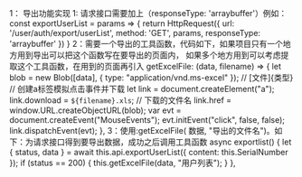 1： 导出功能实现
    1: 请求接口需要加上（responseType: 'arraybuffer'）例如：
        const exportUserList = params => {
            return HttpRequest({
                url: '/user/auth/export/userList',
                method: 'GET',
                params,
                responseType: 'arraybuffer'
            })
        }
    2：需要一个导出的工具函数，代码如下，如果项目只有一个地方用到导出可以把这个函数写在要导出的页面内，
        如果多个地方用到可以考虑提取这个工具函数，在用到的页面再引入
    getExcelFile: (data, filename) => {
      let blob = new Blob([data], { type: "application/vnd.ms-excel" }); // [文件]{类型}
      // 创建a标签模拟点击事件并下载
      let link = document.createElement("a");
      link.download = `${filename}.xls`; // 下载的文件名
      link.href = window.URL.createObjectURL(blob);
      var evt = document.createEvent("MouseEvents");
      evt.initEvent("click", false, false);
      link.dispatchEvent(evt);
    },
    3：使用:getExcelFile( 数据, "导出的文件名")。如下：为请求接口得到要导出数据，成功之后调用工具函数
        async exportlist() {
            let { status, data } = await this.api.exportUserList({
                content: this.SerialNumber
            });
            if (status == 200) {
                this.getExcelFile(data, "用户列表");
            }
        },
